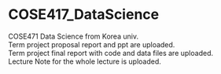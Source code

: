 # COSE417_DataScience
COSE471 Data Science from Korea univ.<br>
Term project proposal report and ppt are uploaded.<br>
Term project final report with code and data files are uploaded.<br>
Lecture Note for the whole lecture is uploaded.<br>
